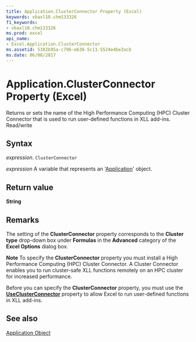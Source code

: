 ```yaml
---
title: Application.ClusterConnector Property (Excel)
keywords: vbaxl10.chm133326
f1_keywords:
- vbaxl10.chm133326
ms.prod: excel
api_name:
- Excel.Application.ClusterConnector
ms.assetid: 5382b95a-c796-e638-5c11-5524e4be3acb
ms.date: 06/08/2017
---
```



# Application.ClusterConnector Property (Excel)

Returns or sets the name of the High Performance Computing (HPC) Cluster Connector that is used to run user-defined functions in XLL add-ins. Read/write


## Syntax

 _expression_. `ClusterConnector`

 _expression_ A variable that represents an '[Application](Excel.Application(object).md)' object.


## Return value

 **String**


## Remarks

The setting of the  **ClusterConnector** property corresponds to the **Cluster type** drop-down box under **Formulas** in the **Advanced** category of the **Excel Options** dialog box.




 **Note**  To specify the  **ClusterConnector** property you must install a High Performance Computing (HPC) Cluster Connector. A Cluster Connector enables you to run cluster-safe XLL functions remotely on an HPC cluster for increased performance.

Before you can specify the  **ClusterConnector** property, you must use the **[UseClusterConnector](Excel.Application.UseClusterConnector.md)** property to allow Excel to run user-defined functions in XLL add-ins.


## See also


[Application Object](Excel.Application(object).md)

